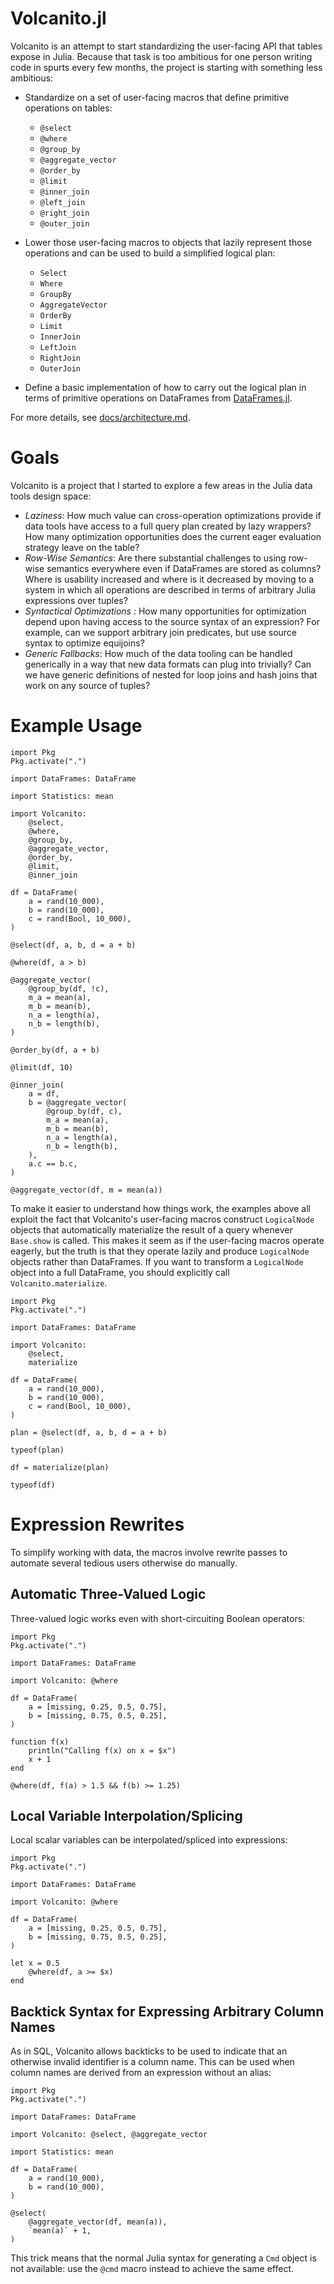 # Volcanito.jl

Volcanito is an attempt to start standardizing the user-facing API that tables
expose in Julia. Because that task is too ambitious for one person writing code
in spurts every few months, the project is starting with something less
ambitious:

* Standardize on a set of user-facing macros that define primitive operations
    on tables:
    * `@select`
    * `@where`
    * `@group_by`
    * `@aggregate_vector`
    * `@order_by`
    * `@limit`
    * `@inner_join`
    * `@left_join`
    * `@right_join`
    * `@outer_join`
* Lower those user-facing macros to objects that lazily represent those
    operations and can be used to build a simplified logical plan:
    * `Select`
    * `Where`
    * `GroupBy`
    * `AggregateVector`
    * `OrderBy`
    * `Limit`
    * `InnerJoin`
    * `LeftJoin`
    * `RightJoin`
    * `OuterJoin`

* Define a basic implementation of how to carry out the logical plan in terms
    of primitive operations on DataFrames from
    [DataFrames.jl](https://github.com/JuliaData/DataFrames.jl).

For more details, see [docs/architecture.md](https://github.com/johnmyleswhite/Volcanito.jl/blob/master/docs/architecture.md).

# Goals

Volcanito is a project that I started to explore a few areas in the Julia data
tools design space:

* *Laziness*: How much value can cross-operation optimizations provide if data
    tools have access to a full query plan created by lazy wrappers? How many
    optimization opportunities does the current eager evaluation strategy leave
    on the table?
* *Row-Wise Semantics*: Are there substantial challenges to using row-wise
    semantics everywhere even if DataFrames are stored as columns? Where is
    usability increased and where is it decreased by moving to a system in which
    all operations are described in terms of arbitrary Julia expressions over
    tuples?
* *Syntactical Optimizations* : How many opportunities for optimization depend
    upon having access to the source syntax of an expression? For example, can
    we support arbitrary join predicates, but use source syntax to optimize
    equijoins?
* *Generic Fallbacks*: How much of the data tooling can be handled generically
    in a way that new data formats can plug into trivially? Can we have generic
    definitions of nested for loop joins and hash joins that work on any source
    of tuples?

# Example Usage

```
import Pkg
Pkg.activate(".")

import DataFrames: DataFrame

import Statistics: mean

import Volcanito:
    @select,
    @where,
    @group_by,
    @aggregate_vector,
    @order_by,
    @limit,
    @inner_join

df = DataFrame(
    a = rand(10_000),
    b = rand(10_000),
    c = rand(Bool, 10_000),
)

@select(df, a, b, d = a + b)

@where(df, a > b)

@aggregate_vector(
    @group_by(df, !c),
    m_a = mean(a),
    m_b = mean(b),
    n_a = length(a),
    n_b = length(b),
)

@order_by(df, a + b)

@limit(df, 10)

@inner_join(
    a = df,
    b = @aggregate_vector(
        @group_by(df, c),
        m_a = mean(a),
        m_b = mean(b),
        n_a = length(a),
        n_b = length(b),
    ),
    a.c == b.c,
)

@aggregate_vector(df, m = mean(a))
```

To make it easier to understand how things work, the examples above all exploit
the fact that Volcanito's user-facing macros construct `LogicalNode` objects
that automatically materialize the result of a query whenever `Base.show` is
called. This makes it seem as if the user-facing macros operate eagerly, but
the truth is that they operate lazily and produce `LogicalNode` objects rather
than DataFrames. If you want to transform a `LogicalNode` object into a full
DataFrame, you should explicitly call `Volcanito.materialize`.

```
import Pkg
Pkg.activate(".")

import DataFrames: DataFrame

import Volcanito:
    @select,
    materialize

df = DataFrame(
    a = rand(10_000),
    b = rand(10_000),
    c = rand(Bool, 10_000),
)

plan = @select(df, a, b, d = a + b)

typeof(plan)

df = materialize(plan)

typeof(df)
```

# Expression Rewrites

To simplify working with data, the macros involve rewrite passes to automate
several tedious users otherwise do manually.

## Automatic Three-Valued Logic

Three-valued logic works even with short-circuiting Boolean operators:

```
import Pkg
Pkg.activate(".")

import DataFrames: DataFrame

import Volcanito: @where

df = DataFrame(
    a = [missing, 0.25, 0.5, 0.75],
    b = [missing, 0.75, 0.5, 0.25],
)

function f(x)
    println("Calling f(x) on x = $x")
    x + 1
end

@where(df, f(a) > 1.5 && f(b) >= 1.25)
```

## Local Variable Interpolation/Splicing

Local scalar variables can be interpolated/spliced into expressions:

```
import Pkg
Pkg.activate(".")

import DataFrames: DataFrame

import Volcanito: @where

df = DataFrame(
    a = [missing, 0.25, 0.5, 0.75],
    b = [missing, 0.75, 0.5, 0.25],
)

let x = 0.5
    @where(df, a >= $x)
end
```

## Backtick Syntax for Expressing Arbitrary Column Names

As in SQL, Volcanito allows backticks to be used to indicate that an otherwise
invalid identifier is a column name. This can be used when column names are
derived from an expression without an alias:

```
import Pkg
Pkg.activate(".")

import DataFrames: DataFrame

import Volcanito: @select, @aggregate_vector

import Statistics: mean

df = DataFrame(
    a = rand(10_000),
    b = rand(10_000),
)

@select(
    @aggregate_vector(df, mean(a)),
    `mean(a)` + 1,
)
```

This trick means that the normal Julia syntax for generating a `Cmd` object is
not available: use the `@cmd` macro instead to achieve the same effect.
